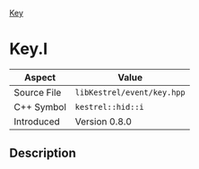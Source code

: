 [Key](index.md)
# Key.I
| Aspect | Value |
| --- | --- |
| Source File | `libKestrel/event/key.hpp` |
| C++ Symbol | `kestrel::hid::i` |
| Introduced | Version 0.8.0 |
## Description
